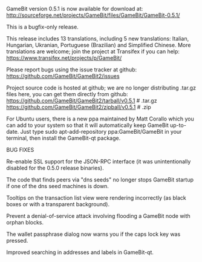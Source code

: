 GameBit version 0.5.1 is now available for download at:
http://sourceforge.net/projects/GameBit/files/GameBit/GameBit-0.5.1/

This is a bugfix-only release.

This release includes 13 translations, including 5 new translations:
Italian, Hungarian, Ukranian, Portuguese (Brazilian) and Simplified Chinese.
More translations are welcome; join the project at Transifex if you can help:
https://www.transifex.net/projects/p/GameBit/

Please report bugs using the issue tracker at github:
https://github.com/GameBit/GameBit2/issues

Project source code is hosted at github; we are no longer
distributing .tar.gz files here, you can get them
directly from github:
https://github.com/GameBit/GameBit2/tarball/v0.5.1  # .tar.gz
https://github.com/GameBit/GameBit2/zipball/v0.5.1  # .zip

For Ubuntu users, there is a new ppa maintained by Matt Corallo which
you can add to your system so that it will automatically keep
GameBit up-to-date.  Just type
sudo apt-add-repository ppa:GameBit/GameBit
in your terminal, then install the GameBit-qt package.


BUG FIXES

Re-enable SSL support for the JSON-RPC interface (it was unintentionally
disabled for the 0.5.0 release binaries).

The code that finds peers via "dns seeds" no longer stops GameBit startup
if one of the dns seed machines is down.

Tooltips on the transaction list view were rendering incorrectly (as black boxes
or with a transparent background).

Prevent a denial-of-service attack involving flooding a GameBit node with
orphan blocks.

The wallet passphrase dialog now warns you if the caps lock key was pressed.

Improved searching in addresses and labels in GameBit-qt.
